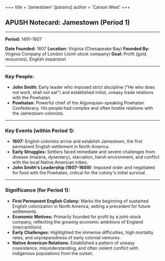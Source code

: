 +++
 title = 'Jamestown'
[params]
	author = 'Carson West'
+++
## APUSH Notecard: Jamestown (Period 1)

---

**Period:** 1491-1607

**Date Founded:** 1607
**Location:** Virginia (Chesapeake Bay)
**Founded By:** Virginia Company of London (Joint-stock company)
**Goal:** Profit (gold, resources), English expansion

---

### Key People:

*   **John Smith:** Early leader who imposed strict discipline ("He who does not work, shall not eat") and established initial, uneasy trade relations with the Powhatan.
*   **Powhatan:** Powerful chief of the Algonquian-speaking Powhatan Confederacy. His people had complex and often hostile relations with the Jamestown colonists.

---

### Key Events (within Period 1):

*   **1607:** English colonists arrive and establish Jamestown, the first permanent English settlement in North America.
*   **Early Struggles:** Settlers faced immediate and severe challenges from disease (malaria, dysentery), starvation, harsh environment, and conflict with the local Native American tribes.
*   **John Smith's Leadership (1607-1609):** Imposed order and negotiated for food with the Powhatan, critical for the colony's initial survival.

---

### Significance (for Period 1):

*   **First Permanent English Colony:** Marks the beginning of sustained English colonization in North America, setting a precedent for future settlements.
*   **Economic Motives:** Primarily founded for profit by a joint-stock company, reflecting the growing economic ambitions of England (mercantilism).
*   **Early Challenges:** Highlighted the immense difficulties, high mortality rates, and unpreparedness of early colonial ventures.
*   **Native American Relations:** Established a pattern of uneasy coexistence, misunderstanding, and often violent conflict with indigenous populations from the outset.
